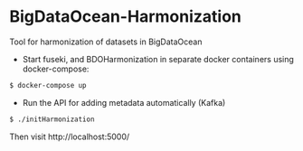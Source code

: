 # BigDataOcean-Harmonization
Tool for harmonization of datasets in BigDataOcean

- Start fuseki, and BDOHarmonization in separate docker containers using docker-compose:
```sh 
$ docker-compose up
```

- Run the API for adding metadata automatically (Kafka)
```sh
$ ./initHarmonization
```

Then visit http://localhost:5000/
